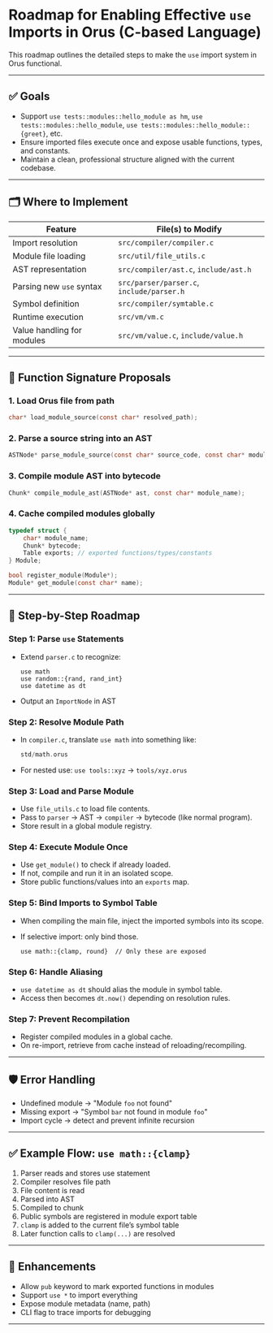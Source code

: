 # Roadmap for Enabling Effective `use` Imports in Orus (C-based Language)

This roadmap outlines the detailed steps to make the `use` import system in Orus functional.

---

## ✅ Goals

* Support `use tests::modules::hello_module as hm`, `use tests::modules::hello_module`, `use tests::modules::hello_module::{greet}`, etc.
* Ensure imported files execute once and expose usable functions, types, and constants.
* Maintain a clean, professional structure aligned with the current codebase.

---

## 🗂️ Where to Implement

| Feature                    | File(s) to Modify                         |
| -------------------------- | ----------------------------------------- |
| Import resolution          | `src/compiler/compiler.c`                 |
| Module file loading        | `src/util/file_utils.c`                   |
| AST representation         | `src/compiler/ast.c`, `include/ast.h`     |
| Parsing new `use` syntax   | `src/parser/parser.c`, `include/parser.h` |
| Symbol definition          | `src/compiler/symtable.c`                 |
| Runtime execution          | `src/vm/vm.c`                             |
| Value handling for modules | `src/vm/value.c`, `include/value.h`       |

---

## 🔧 Function Signature Proposals

### 1. Load Orus file from path

```c
char* load_module_source(const char* resolved_path);
```

### 2. Parse a source string into an AST

```c
ASTNode* parse_module_source(const char* source_code, const char* module_name);
```

### 3. Compile module AST into bytecode

```c
Chunk* compile_module_ast(ASTNode* ast, const char* module_name);
```

### 4. Cache compiled modules globally

```c
typedef struct {
    char* module_name;
    Chunk* bytecode;
    Table exports; // exported functions/types/constants
} Module;

bool register_module(Module*);
Module* get_module(const char* name);
```

---

## 🧩 Step-by-Step Roadmap

### Step 1: Parse `use` Statements

* Extend `parser.c` to recognize:

  ```orus
  use math
  use random::{rand, rand_int}
  use datetime as dt
  ```
* Output an `ImportNode` in AST

### Step 2: Resolve Module Path

* In `compiler.c`, translate `use math` into something like:

  ```c
  std/math.orus
  ```
* For nested use: `use tools::xyz` → `tools/xyz.orus`

### Step 3: Load and Parse Module

* Use `file_utils.c` to load file contents.
* Pass to `parser` → AST → `compiler` → bytecode (like normal program).
* Store result in a global module registry.

### Step 4: Execute Module Once

* Use `get_module()` to check if already loaded.
* If not, compile and run it in an isolated scope.
* Store public functions/values into an `exports` map.

### Step 5: Bind Imports to Symbol Table

* When compiling the main file, inject the imported symbols into its scope.
* If selective import: only bind those.

  ```orus
  use math::{clamp, round}  // Only these are exposed
  ```

### Step 6: Handle Aliasing

* `use datetime as dt` should alias the module in symbol table.
* Access then becomes `dt.now()` depending on resolution rules.

### Step 7: Prevent Recompilation

* Register compiled modules in a global cache.
* On re-import, retrieve from cache instead of reloading/recompiling.

---


## 🛡️ Error Handling

* Undefined module → "Module `foo` not found"
* Missing export → "Symbol `bar` not found in module `foo`"
* Import cycle → detect and prevent infinite recursion

---

## ✅ Example Flow: `use math::{clamp}`

1. Parser reads and stores use statement
2. Compiler resolves file path
3. File content is read
4. Parsed into AST
5. Compiled to chunk
6. Public symbols are registered in module export table
7. `clamp` is added to the current file’s symbol table
8. Later function calls to `clamp(...)` are resolved

---

## 📌 Enhancements

* Allow `pub` keyword to mark exported functions in modules
* Support `use *` to import everything
* Expose module metadata (name, path)
* CLI flag to trace imports for debugging

---
